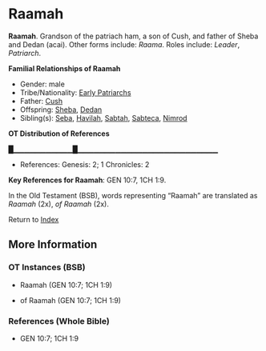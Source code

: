 # Raamah
**Raamah**. 
Grandson of the patriach ham, a son of Cush, and father of Sheba and Dedan (acai). 
Other forms include: 
*Raama*. 
Roles include: 
_Leader_, _Patriarch_. 




**Familial Relationships of Raamah**


* Gender: male
* Tribe/Nationality: [Early Patriarchs](../../../groups/md/acai/Earlypatriarchs.md)
* Father: [Cush](Cush.2.md)
* Offspring: [Sheba](Sheba.md), [Dedan](Dedan.md)
* Sibling(s): [Seba](Seba.md), [Havilah](Havilah.md), [Sabtah](Sabtah.md), [Sabteca](Sabteca.md), [Nimrod](Nimrod.md)


**OT Distribution of References**

█▁▁▁▁▁▁▁▁▁▁▁█▁▁▁▁▁▁▁▁▁▁▁▁▁▁▁▁▁▁▁▁▁▁▁▁▁▁
* References: Genesis: 2; 1 Chronicles: 2



**Key References for Raamah**: 
GEN 10:7, 1CH 1:9. 


In the Old Testament (BSB), words representing “Raamah” are translated as 
*Raamah* (2x), *of Raamah* (2x). 




Return to [Index](00-Index.md)

## More Information

### OT Instances (BSB)

* Raamah (GEN 10:7; 1CH 1:9)

* of Raamah (GEN 10:7; 1CH 1:9)



### References (Whole Bible)

* GEN 10:7; 1CH 1:9



